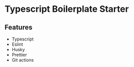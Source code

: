 # Typescript Boilerplate Starter

## Features

- Typescript
- Eslint
- Husky
- Prettier
- Git actions
